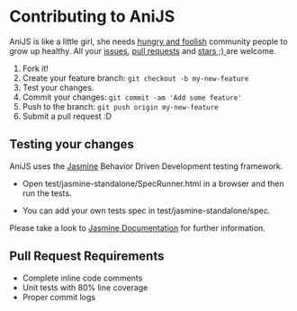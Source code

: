 # Contributing to AniJS

AniJS is like a little girl, she needs [hungry and foolish](http://www.youtube.com/watch?v=7CeNIDWtlo0#t=774) community people to grow up healthy. All your [issues](https://github.com/anijs/anijs/issues), [pull requests](https://github.com/anijs/anijs/pulls) and [stars ;) ](https://github.com/anijs/anijs) are welcome.

1. Fork it!
2. Create your feature branch: `git checkout -b my-new-feature`
3. Test your changes.
4. Commit your changes: `git commit -am 'Add some feature'`
5. Push to the branch: `git push origin my-new-feature`
6. Submit a pull request :D

## Testing your changes

AniJS uses the [Jasmine](http://jasmine.github.io/) Behavior Driven Development testing framework.

- Open test/jasmine-standalone/SpecRunner.html in a browser and then run the tests.

- You can add your own tests spec in test/jasmine-standalone/spec.

Please take a look to [Jasmine Documentation](http://jasmine.github.io/2.0/introduction.html) for further information.

## Pull Request Requirements

- Complete inline code comments
- Unit tests with 80% line coverage
- Proper commit logs
